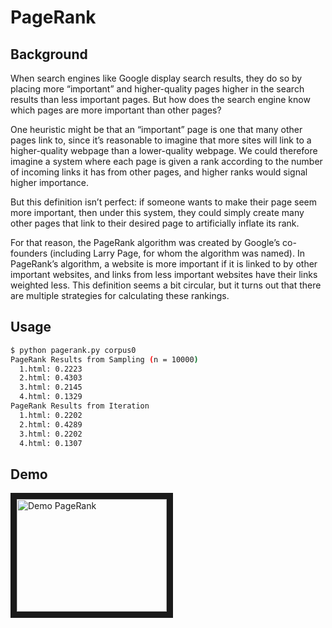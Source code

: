 # PageRank

## Background

When search engines like Google display search results, they do so by placing more “important”
and higher-quality pages higher in the search results than less important pages. But how does the
search engine know which pages are more important than other pages?

One heuristic might be that an “important” page is one that many other pages link to, since it’s
reasonable to imagine that more sites will link to a higher-quality webpage than a lower-quality webpage.
We could therefore imagine a system where each page is given a rank according to the number of incoming
links it has from other pages, and higher ranks would signal higher importance.

But this definition isn’t perfect: if someone wants to make their page seem more important, then under this
system, they could simply create many other pages that link to their desired page to artificially inflate its rank.

For that reason, the PageRank algorithm was created by Google’s co-founders (including Larry Page, for whom
the algorithm was named). In PageRank’s algorithm, a website is more important if it is linked to by other
important websites, and links from less important websites have their links weighted less. This definition
seems a bit circular, but it turns out that there are multiple strategies for calculating these rankings.

## Usage

```bash
$ python pagerank.py corpus0
PageRank Results from Sampling (n = 10000)
  1.html: 0.2223
  2.html: 0.4303
  3.html: 0.2145
  4.html: 0.1329
PageRank Results from Iteration
  1.html: 0.2202
  2.html: 0.4289
  3.html: 0.2202
  4.html: 0.1307
  ```

## Demo

<a href="http://www.youtube.com/watch?feature=player_embedded&v=20-5o3nFMQM
" target="_blank"><img src="http://img.youtube.com/vi/20-5o3nFMQM/0.jpg"
alt="Demo PageRank" width="240" height="180" border="10" /></a>
